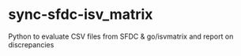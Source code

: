 # sync-sfdc-isv_matrix
Python to evaluate CSV files from SFDC &amp; go/isvmatrix and report on discrepancies
